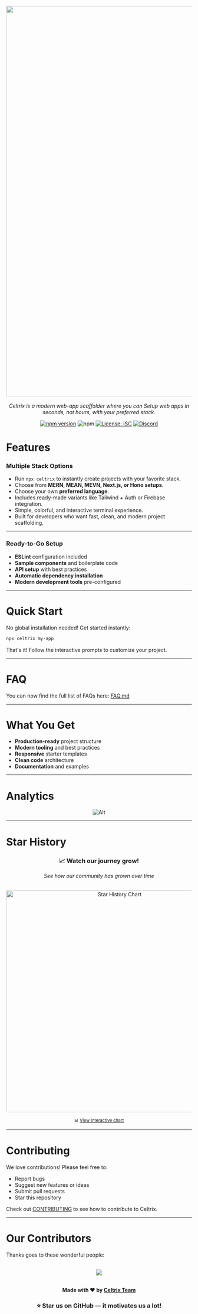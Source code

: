 <div style="text-align: center">
  <p align="center">
    <img width="3144" height="1056" alt="lop" src="https://github.com/user-attachments/assets/2a784007-1f76-4c9e-b8be-fd1bdc3c09c6" />
    <br><br>
   <i> Celtrix is a modern web-app scaffolder where you can Setup web apps in seconds, not hours, with your preferred stack.</i>
  </p>
</div>
<div align="center">

  [![npm version](https://img.shields.io/npm/v/celtrix.svg)](https://www.npmjs.com/package/celtrix)
  ![npm](https://img.shields.io/npm/dt/celtrix)
  [![License: ISC](https://img.shields.io/badge/License-ISC-blue.svg)](https://opensource.org/licenses/ISC)
  [![Discord](https://img.shields.io/badge/Discord-Join%20Chat-7289da?logo=discord&logoColor=white)](https://discord.gg/7MQePxW2)

  
</div>


# Features


### **Multiple Stack Options**
- Run ```npx celtrix``` to instantly create projects with your favorite stack.
- Choose from **MERN, MEAN, MEVN, Next.js, or Hono setups**.
- Choose your own **preferred language**.
- Includes ready-made variants like Tailwind + Auth or Firebase integration.
- Simple, colorful, and interactive terminal experience.
- Built for developers who want fast, clean, and modern project scaffolding.


---

### **Ready-to-Go Setup**
-  **ESLint** configuration included
-  **Sample components** and boilerplate code
-  **API setup** with best practices
-  **Automatic dependency installation**
-  **Modern development tools** pre-configured

---

# Quick Start

No global installation needed! Get started instantly:

```bash
npx celtrix my-app
```

That's it! Follow the interactive prompts to customize your project.

---

# FAQ

You can now find the full list of FAQs here: [FAQ.md](./FAQ.md)

---

# What You Get

- **Production-ready** project structure
- **Modern tooling** and best practices
- **Responsive** starter templates
- **Clean code** architecture
- **Documentation** and examples

---

# Analytics

<div align="center">
  
![Alt](https://repobeats.axiom.co/api/embed/a7eb78008e8600eecc1e03ef4a546cf9104411dc.svg "Repobeats analytics image")

</div>

---

# Star History

<div align="center">
  <h3>📈 Watch our journey grow!</h3>
  <p><em>See how our community has grown over time</em></p>
  <br>
  
  <a href="https://star-history.com/#celtrix-os/Celtrix&Date">
    <picture>
      <source media="(prefers-color-scheme: dark)" srcset="https://api.star-history.com/svg?repos=celtrix-os/Celtrix&type=Date&theme=dark" />
      <source media="(prefers-color-scheme: light)" srcset="https://api.star-history.com/svg?repos=celtrix-os/Celtrix&type=Date&theme=light" />
      <img alt="Star History Chart" src="https://api.star-history.com/svg?repos=celtrix-os/Celtrix&type=Date&theme=light" width="600" />
    </picture>
  </a>
  
  <br>
  <p><small>📊 <a href="https://star-history.com/#celtrix-os/Celtrix&Date">View interactive chart</a></small></p>
</div>

---

# Contributing

We love contributions! Please feel free to:

- Report bugs
- Suggest new features or ideas
- Submit pull requests
- Star this repository

Check out [CONTRIBUTING](https://github.com/celtrix-os/Celtrix/blob/main/CONTRIBUTING.md) to see how to contribute to Celtrix.

---
# Our Contributors

Thanks goes to these wonderful people:  

<br/>

<div align="center">
  <a href="https://github.com/celtrix-os/celtrix/graphs/contributors">
    <img src="https://contrib.rocks/image?repo=celtrix-os/celtrix" />
  </a>
</div>

<br/>


<div align="center">

<p><strong>Made with ❤️ by <a href="https://github.com/celtrix-os">Celtrix Team</a></strong></p>

<h3>⭐ Star us on GitHub — it motivates us a lot!</h3>

</div>

